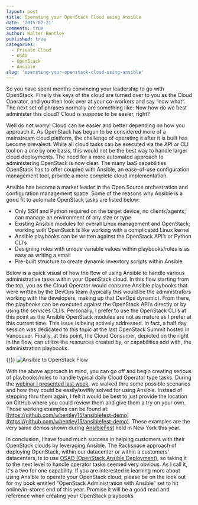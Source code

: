 ```yaml
---
layout: post
title: Operating your OpenStack Cloud using Ansible
date: '2015-07-21'
comments: true
author: Walter Bentley
published: true
categories:
  - Private Cloud
  - OSAD
  - OpenStack
  - Ansible
slug: 'operating-your-openstack-cloud-using-ansible' 
---
```


So you have spent months convincing your leadership to go with OpenStack.  Finally the keys of the cloud are turned over to you as the Cloud Operator, and you then look over at your co-workers and say “now what”.  The next set of phrases normally are something like: Now how do we best administer this cloud?  Cloud is suppose to be easier, right?

<!--more-->

Well do not worry! Cloud can be easier and better depending on how you approach it.  As OpenStack has begun to be considered more of a mainstream cloud platform, the challenge of operating it after it is built has become prevalent.  While all cloud tasks can be executed via the API or CLI tool on a one by one basis, this would not be the best way to handle larger cloud deployments.  The need for a more automated approach to administering OpenStack is now clear.  The many IaaS capabilities OpenStack has to offer coupled with Ansible, an ease-of-use configuration management tool, provide a more complete cloud implementation.

Ansible has become a market leader in the Open Source orchestration and configuration management space.  Some of the reasons why Ansible is a good fit to automate OpenStack tasks are listed below:

* Only SSH and Python required on the target device, no clients/agents; can manage an environment of any size or type
* Existing Ansible modules for overall Linux management and OpenStack; working with OpenStack is like working with a complicated Linux kernel
* Ansible playbooks can be written against the OpenStack API’s or Python CLI’s
* Designing roles with unique variable values within playbooks/roles is as easy as writing a email
* Pre-built structure to create dynamic inventory scripts within Ansible

Below is a quick visual of how the flow of using Ansible to handle various administrative tasks within your OpenStack cloud.  In this flow starting from the top, you as the Cloud Operator would consume Ansible playbooks that were written by the DevOps team (typically this would be the administrators working with the developers, making up that DevOps dynamic).  From there, the playbooks can be executed against the OpenStack API’s directly or by using the services CLI’s.  Personally, I prefer to use the OpenStack CLI’s at this point as the Ansible OpenStack modules are not as mature as I prefer at this current time.  This issue is being actively addressed.  In fact, a half day session was dedicated to this topic at the last OpenStack Summit hosted in Vancouver.  Finally, at this point, the Cloud Consumer, depicted on the right in the flow, can utilize the resources created by, or capabilities add with, the administration playbooks.

{{<image src="" alt="" title="">}}
![Ansible to OpenStack Flow](https://www.hitchnyc.com/content/images/2015/07/ansible-os-flow.png)

With the above approach in mind, you can go off and begin creating serious of playbooks/roles to handle typical daily Cloud Operator type tasks.  During the [webinar I presented last week](https://www.brighttalk.com/webcast/11427/163987), we walked thru some possible scenarios and how they could be easily/swiftly solved for using Ansible.  Instead of stepping thru them again, I felt it would be best to just provide the location on GitHub where you could review them and give them a try on your own.  Those working examples can be found at:  [https://github.com/wbentley15/ansiblefest-demo](https://github.com/wbentley15/ansiblefest-demo).  These examples are the very same demos shown during [AnsibleFest](https://www.ansible.com/blog/ansiblefest-nyc-speakers) held in New York this year.

In conclusion, I have found much success in helping customers with their OpenStack clouds by leveraging Ansible.  The Rackspace approach of deploying OpenStack, within our datacenter or within a customers' datacenters, is to use [OSAD (OpenStack Ansible Deployment)](https://github.com/stackforge/os-ansible-deployment), so taking it to the next level to handle operator tasks seemed very obvious.  As I call it, it's a two for one capability.  If you are interested in learning more about using Ansible to operate your OpenStack cloud, please be on the look out for my book entitled “OpenStack Administration with Ansible” set to hit online/in-stores end of this year.  Promise it will be a good read and reference when creating your OpenStack playbooks.
